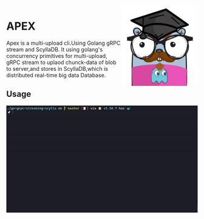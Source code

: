 <img align="right" width="200px" src="https://raw.githubusercontent.com/sourikghosh/go-grpc-streaming-scylla/master/apexUpload.png">

# APEX

Apex is a multi-upload cli.Using Golang gRPC stream and ScyllaDB. It using golang's concurrency primitives for multi-upload,
gRPC stream to uplaod chunck-data of blob to server,and stores in ScyllaDB,which is distributed real-time big data Database.

## Usage

<img src="https://raw.githubusercontent.com/sourikghosh/go-grpc-streaming-scylla/master/apexUplaod.gif">